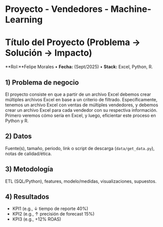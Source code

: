 # Proyecto - Vendedores - Machine-Learning

# Título del Proyecto (Problema → Solución → Impacto)
**Rol:**Felipe Morales • **Fecha:** (Sept/2025) • **Stack:** Excel, Python, R.

## 1) Problema de negocio
El proyecto consiste en que a partir de un archivo Excel debemos crear múltiples archivos Excel en 
base a un criterio de filtrado.
Específicamente, tenemos un archivo Excel con ventas de múltiples vendedores, y debemos  crear un 
archivo Excel para cada vendedor con su respectiva información. 
Primero veremos cómo sería en Excel, y luego, eficientar este proceso en Python y R.

## 2) Datos
Fuente(s), tamaño, periodo, link o script de descarga (`data/get_data.py`), notas de calidad/ética.

## 3) Metodología
ETL (SQL/Python), features, modelo/medidas, visualizaciones, supuestos.

## 4) Resultados
- KPI1 (e.g., ↓ tiempo de reporte 40%)
- KPI2 (e.g., ↑ precisión de forecast 15%)
- KPI3 (e.g., +12% ROAS)
